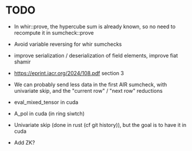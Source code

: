# TODO

- In whir::prove, the hypercube sum is already known, so no need to recompute it in sumcheck::prove
- Avoid variable reversing for whir sumchecks
- improve serialization / deserialization of field elements, improve fiat shamir
- https://eprint.iacr.org/2024/108.pdf section 3
- We can probably send less data in the first AIR sumcheck, with univariate skip, and the "current row" / "next row" reductions
- eval_mixed_tensor in cuda
- A_pol in cuda (in ring siwtch)

- Univariate skip (done in rust (cf git history)), but the goal is to have it in cuda

- Add ZK?